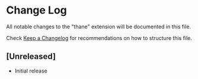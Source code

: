 # Change Log

All notable changes to the "thane" extension will be documented in this file.

Check [Keep a Changelog](http://keepachangelog.com/) for recommendations on how to structure this file.

## [Unreleased]

- Initial release